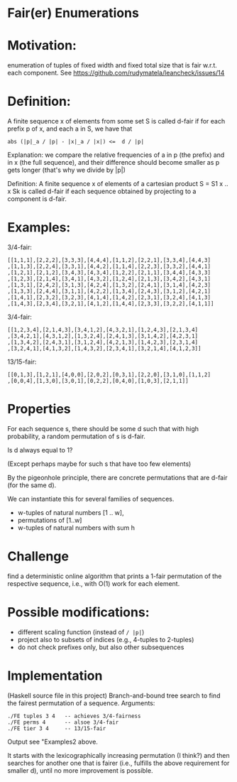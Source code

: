Fair(er) Enumerations
=====================

# Motivation:

enumeration of tuples of fixed width and fixed total size
that is fair w.r.t. each component.
See https://github.com/rudymatela/leancheck/issues/14

# Definition:

A finite sequence  x  of elements from some set S
is called  d-fair  if for each prefix  p  of  x,
and each  a in  S, we have that

    abs (|p|_a / |p| - |x|_a / |x|) <=  d / |p|

Explanation: we compare the relative frequencies of  a
in  p (the prefix) and in  x (the full sequence),
and their difference should become smaller as  p  gets longer
(that's why we divide by |p|)

Definition: A finite sequence  x  of elements of  a cartesian product
S = S1 x .. x Sk  is called  d-fair  if each sequence obtained
by projecting to a component is  d-fair.

# Examples:


3/4-fair:

    [[1,1,1],[2,2,2],[3,3,3],[4,4,4],[1,1,2],[2,2,1],[3,3,4],[4,4,3]
    ,[1,1,3],[2,2,4],[3,3,1],[4,4,2],[1,1,4],[2,2,3],[3,3,2],[4,4,1]
    ,[1,2,1],[2,1,2],[3,4,3],[4,3,4],[1,2,2],[2,1,1],[3,4,4],[4,3,3]
    ,[1,2,3],[2,1,4],[3,4,1],[4,3,2],[1,2,4],[2,1,3],[3,4,2],[4,3,1]
    ,[1,3,1],[2,4,2],[3,1,3],[4,2,4],[1,3,2],[2,4,1],[3,1,4],[4,2,3]
    ,[1,3,3],[2,4,4],[3,1,1],[4,2,2],[1,3,4],[2,4,3],[3,1,2],[4,2,1]
    ,[1,4,1],[2,3,2],[3,2,3],[4,1,4],[1,4,2],[2,3,1],[3,2,4],[4,1,3]
    ,[1,4,3],[2,3,4],[3,2,1],[4,1,2],[1,4,4],[2,3,3],[3,2,2],[4,1,1]]

3/4-fair:

    [[1,2,3,4],[2,1,4,3],[3,4,1,2],[4,3,2,1],[1,2,4,3],[2,1,3,4]
    ,[3,4,2,1],[4,3,1,2],[1,3,2,4],[2,4,1,3],[3,1,4,2],[4,2,3,1]
    ,[1,3,4,2],[2,4,3,1],[3,1,2,4],[4,2,1,3],[1,4,2,3],[2,3,1,4]
    ,[3,2,4,1],[4,1,3,2],[1,4,3,2],[2,3,4,1],[3,2,1,4],[4,1,2,3]]

13/15-fair:

    [[0,1,3],[1,2,1],[4,0,0],[2,0,2],[0,3,1],[2,2,0],[3,1,0],[1,1,2]
    ,[0,0,4],[1,3,0],[3,0,1],[0,2,2],[0,4,0],[1,0,3],[2,1,1]]



# Properties

For each sequence  s, there should be some  d
such that with high probability,
a random permutation of  s  is  d-fair.

Is  d  always equal to  1?

(Except perhaps maybe for such  s  that have too few
elements)

By the pigeonhole principle,
there are concrete permutations that are d-fair
(for the same d).

We can instantiate this for several families of
sequences.


* w-tuples of natural numbers [1 .. w],
* permutations of [1..w]
* w-tuples of natural numbers with sum h


# Challenge

find a deterministic online algorithm that prints a 1-fair permutation of
the respective sequence, i.e., with O(1) work for each element.


# Possible modifications:

* different scaling function (instead of `/ |p|`)
* project also to subsets of indices (e.g., 4-tuples to 2-tuples)
* do not check prefixes only, but also other subsequences

# Implementation

(Haskell source file in this project) 
Branch-and-bound tree search to find the fairest permutation of a sequence.
Arguments:

```
./FE tuples 3 4   -- achieves 3/4-fairness
./FE perms 4      -- alsoe 3/4-fair
./FE tier 3 4     -- 13/15-fair
```

Output see "Examples2 above.

It starts with the lexicographically increasing permutation (I think?)
and then searches for another one that is fairer (i.e., fulfills the
above requirement for smaller  d), until no more improvement is possible.
